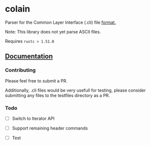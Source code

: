 # colain
Parser for the Common Layer Interface (.cli) file [format.](http://web.archive.org/web/19970617041930/http://www.cranfield.ac.uk/aero/rapid/CLI/cli_v20.html)

Note: This library does not yet parse ASCII files. 

Requires `rustc > 1.51.0`

## [Documentation](https://docs.rs/colain/0.1.0/colain/)

### Contributing
Please feel free to submit a PR. 

Additionally, .cli files would be very usefull for testing, please consider 
submitting any files to the testfiles directory as a PR. 





### Todo

- [ ] Switch to Iterator API
- [ ] Support remaining header commands
- [ ] Test 

